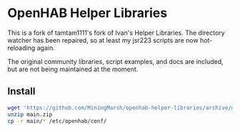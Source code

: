# OpenHAB Helper Libraries

This is a fork of tamtam1111's fork of Ivan's Helper Libraries. The directory watcher has been repaired, so at least my jsr223 scripts are now hot-reloading again.

The original community libraries, script examples, and docs are included, but are not being maintained at the moment.

## Install

```bash
wget 'https://github.com/MiningMarsh/openhab-helper-libraries/archive/main.zip'
unzip main.zip
cp -r main/* /etc/openhab/conf/
```
